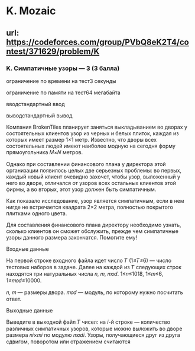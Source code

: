 # K. Mozaic

## url: https://codeforces.com/group/PVbQ8eK2T4/contest/371629/problem/K 

### K. Симпатичные узоры — 3 (3 балла)

ограничение по времени на тест3 секунды

ограничение по памяти на тест64 мегабайта

вводстандартный ввод

выводстандартный вывод

Компания BrokenTiles планирует заняться выкладыванием во дворах у состоятельных клиентов узор из черных и белых плиток, каждая из которых имеет размер 1×1 метр. Известно, что дворы всех состоятельных людей имеют наиболее модную на сегодня форму прямоугольника 𝑀×𝑁 метров.


Однако при составлении финансового плана у директора этой организации появилось целых две серьезных проблемы: во первых, каждый новый клиент очевидно захочет, чтобы узор, выложенный у него во дворе, отличался от узоров всех остальных клиентов этой фирмы, а во вторых, этот узор должен быть симпатичным.


Как показало исследование, узор является симпатичным, если в нем нигде не встречается квадрата 2×2 метра, полностью покрытого плитками одного цвета.


Для составления финансового плана директору необходимо узнать, сколько клиентов он сможет обслужить, прежде чем симпатичные узоры данного размера закончатся. Помогите ему!


Входные данные

На первой строке входного файла идет число 𝑇 (1≤𝑇≤6) — число тестовых наборов в задаче. Далее на каждой из 𝑇 следующих строк находятся три натуральных числа 𝑛, 𝑚, 𝑚𝑜𝑑. 1≤𝑛≤1018, 1≤𝑚≤6, 1≤𝑚𝑜𝑑≤10000.

𝑛, 𝑚 — размеры двора. 𝑚𝑜𝑑 — модуль, по которому нужно посчитать ответ.


Выходные данные

Выведите в выходной файл 𝑇 чисел: на 𝑖-й строке — количество различных симпатичных узоров, которые можно выложить во дворе размера 𝑛𝑖×𝑚𝑖 по модулю 𝑚𝑜𝑑𝑖. Узоры, получающиеся друг из друга сдвигом, поворотом или отражением считаются 

